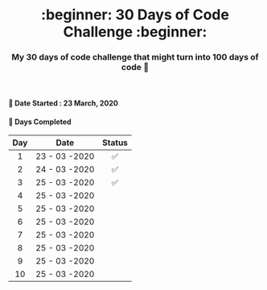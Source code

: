 <h1 align=center>:beginner: 30 Days of Code Challenge :beginner:</h1>

<h3 align=center>My 30 days of code challenge that might turn into 100 days of code 🤞</h3>

<br>

#### 📍 Date Started : 23 March, 2020

#### 📍 Days Completed
 
|     Day      |                  Date                 |        Status         | 
| :----------: | :-----------------------------------: | :-------------------: |
| 1            | 23 - 03 -2020                         | ✅                   |
| 2            | 24 - 03 -2020                         | ✅                   |
| 3            | 25 - 03 -2020                         | ✅                   |
| 4            | 25 - 03 -2020                         |                    |
| 5            | 25 - 03 -2020                         |                    |
| 6            | 25 - 03 -2020                         |                    |
| 7            | 25 - 03 -2020                         |                    |
| 8            | 25 - 03 -2020                         |                    |
| 9            | 25 - 03 -2020                         |                    |
| 10           | 25 - 03 -2020                         |                    |


